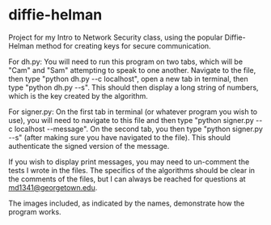 # diffie-helman
Project for my Intro to Network Security class, using the popular Diffie-Helman method for creating keys for secure communication.

For dh.py: 
You will need to run this program on two tabs, which will be "Cam" and "Sam" attempting to speak to one another. Navigate to the file, then type "python dh.py --c localhost", open a new tab in terminal, then type "python dh.py --s". This should then display a long string of numbers, which is the key created by the algorithm. 

For signer.py: 
On the first tab in terminal (or whatever program you wish to use), you will need to navigate to this file and then type "python signer.py --c localhost --message". On the second tab, you then type "python signer.py --s" (after making sure you have navigated to the file). This should authenticate the signed version of the message. 

If you wish to display print messages, you may need to un-comment the tests I wrote in the files. The specifics of the algorithms should be clear in the comments of the files, but I can always be reached for questions at md1341@georgetown.edu.

The images included, as indicated by the names, demonstrate how the program works. 
